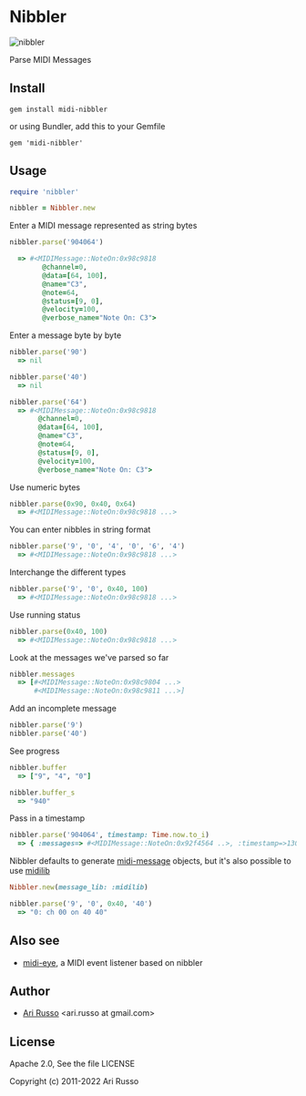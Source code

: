 # Nibbler

![nibbler](http://i.imgur.com/4BFZPJY.png)

Parse MIDI Messages

## Install

`gem install midi-nibbler`

or using Bundler, add this to your Gemfile

`gem 'midi-nibbler'`

## Usage

```ruby
require 'nibbler'

nibbler = Nibbler.new
```

Enter a MIDI message represented as string bytes

```ruby
nibbler.parse('904064')

  => #<MIDIMessage::NoteOn:0x98c9818
        @channel=0,
        @data=[64, 100],
        @name="C3",
        @note=64,
        @status=[9, 0],
        @velocity=100,
        @verbose_name="Note On: C3">
```

Enter a message byte by byte

```ruby
nibbler.parse('90')
  => nil

nibbler.parse('40')
  => nil

nibbler.parse('64')
  => #<MIDIMessage::NoteOn:0x98c9818
       @channel=0,
       @data=[64, 100],
       @name="C3",
       @note=64,
       @status=[9, 0],
       @velocity=100,
       @verbose_name="Note On: C3">
```

Use numeric bytes

```ruby
nibbler.parse(0x90, 0x40, 0x64)
  => #<MIDIMessage::NoteOn:0x98c9818 ...>
```

You can enter nibbles in string format

```ruby
nibbler.parse('9', '0', '4', '0', '6', '4')
  => #<MIDIMessage::NoteOn:0x98c9818 ...>
```

Interchange the different types

```ruby
nibbler.parse('9', '0', 0x40, 100)
  => #<MIDIMessage::NoteOn:0x98c9818 ...>
```

Use running status

```ruby
nibbler.parse(0x40, 100)
  => #<MIDIMessage::NoteOn:0x98c9818 ...>
```

Look at the messages we've parsed so far

```ruby
nibbler.messages
  => [#<MIDIMessage::NoteOn:0x98c9804 ...>
      #<MIDIMessage::NoteOn:0x98c9811 ...>]
```

Add an incomplete message

```ruby
nibbler.parse('9')
nibbler.parse('40')
```

See progress

```ruby
nibbler.buffer
  => ["9", "4", "0"]

nibbler.buffer_s
  => "940"
```

Pass in a timestamp

```ruby
nibbler.parse('904064', timestamp: Time.now.to_i)
  => { :messages=> #<MIDIMessage::NoteOn:0x92f4564 ..>, :timestamp=>1304488440 }
```

Nibbler defaults to generate [midi-message](http://github.com/arirusso/midi-message) objects, but it's also possible to use [midilib](https://github.com/jimm/midilib)

```ruby
Nibbler.new(message_lib: :midilib)

nibbler.parse('9', '0', 0x40, '40')
  => "0: ch 00 on 40 40"
```

## Also see

* [midi-eye](http://github.com/arirusso/midi-eye), a MIDI event listener based on nibbler

## Author

* [Ari Russo](http://github.com/arirusso) <ari.russo at gmail.com>

## License

Apache 2.0, See the file LICENSE

Copyright (c) 2011-2022 Ari Russo
